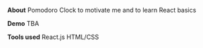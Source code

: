**About**
Pomodoro Clock to motivate me and to learn React basics

**Demo**
TBA

**Tools used**
React.js
HTML/CSS
